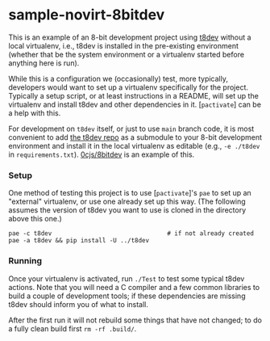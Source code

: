 sample-novirt-8bitdev
=====================

This is an example of an 8-bit development project using [t8dev] without a
local virtualenv, i.e., t8dev is installed in the pre-existing environment
(whether that be the system environment or a virtualenv started before
anything here is run).

While this is a configuration we (occasionally) test, more typically,
developers would want to set up a virtualenv specifically for the project.
Typically a setup script, or at least instructions in a README, will set up
the virtualenv and install t8dev and other dependencies in it.
[`pactivate`] can be a help with this.

For development on `t8dev` itself, or just to use `main` branch code, it is
most convenient to add [the t8dev repo][t8dev] as a submodule to your 8-bit
development environment and install it in the local virtualenv as editable
(e.g., `-e ./t8dev` in `requirements.txt`). [0cjs/8bitdev] is an example of
this.

### Setup

One method of testing this project is to use [`pactivate`]'s `pae` to set
up an "external" virtualenv, or use one already set up this way. (The
following assumes the version of t8dev you want to use is cloned in the
directory above this one.)

    pae -c t8dev                                # if not already created
    pae -a t8dev && pip install -U ../t8dev

### Running

Once your virtualenv is activated, run `./Test` to test some typical t8dev
actions. Note that you will need a C compiler and a few common libraries to
build a couple of development tools; if these dependencies are missing
t8dev should inform you of what to install.

After the first run it will not rebuild some things that have not changed;
to do a fully clean build first `rm -rf .build/`.


<!-------------------------------------------------------------------->
[0cjs/8bitdev]: https://github.com/0cjs/8bitdev
[pactivate]: https://github.com/cynic-net/pactivate
[t8dev]: https://github.com/mc68-net/t8dev
